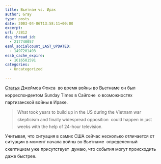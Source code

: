 ```yaml
---
title: Вьетнам vs. Ирак
author: Gray
type: posts
date: 2003-04-06T13:58:11+00:00
excerpt:
url: /2812
dsq_thread_id:
  - 217740057
esml_socialcount_LAST_UPDATED:
  - 1497201493
essb_cache_expire:
  - 1616581591
categories:
  - Uncategorized

---
```








<a href="http://www.commondreams.org/views03/0405-04.htm" target="_blank">Статья</a> Джеймса Фокса&nbsp;&#151; во время войны во Вьетнаме он был корреспондентом Sunday Times в&nbsp;Сайгоне&nbsp;&#151; о&nbsp;возможностях партизанской войны в&nbsp;Ираке.

> What took years to build up in the US during the Vietnam war&nbsp;&#151; skepticism and finally widespread opposition&nbsp;&#151; could happen in just weeks with the help of <nobr>24-hour</nobr> television.

Учитывая, что ситуация в&nbsp;самих США сейчас несколько отличается от ситуации в&nbsp;момент начала войны во Вьетнаме&nbsp;&#151; определенный скептицизм уже присутствует&nbsp;&#151; думаю, что события могут происходить даже быстрее.